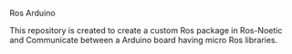 Ros Arduino

This repository is created to create a custom Ros package in Ros-Noetic and Communicate between a Arduino board having micro Ros libraries.
